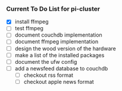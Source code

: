 ### Current To Do List for pi-cluster

- [x] install ffmpeg
- [ ] test ffmpeg
- [ ] document couchdb implementation
- [ ] document ffmpeg implementation
- [ ] design the wood version of the hardware
- [ ] make a list of the installed packages
- [ ] document the ufw config
- [ ] add a newsfeed database to couchdb
  - [ ] checkout rss format
  - [ ] checkout apple news format